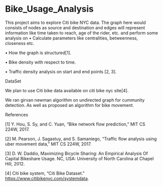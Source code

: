 # Bike_Usage_Analysis

This project aims to explore Citi bike NYC data. The graph here would consists of nodes as source and destination and edges will represent information like time taken to reach, age of the rider, etc. and perform some analysis on • Calculate parameters like centralities, betweenness, closeness etc.

• How the graph is structured[1].

• Bike density with respect to time.

• Traffic density analysis on start and end points [2, 3].


DataSet

We plan to use Citi bike data available on citi bike nyc site[4].

We ran girvan newman algorithm on undirected graph for cummunity detection. As well as proposed an algorithm for bike movement.



References

[1] Y. Hou, S. Sy, and C. Yuan, “Bike network flow prediction,” MIT CS 224W,
2017.

[2] M. Pearson, J. Sagastuy, and S. Samaniego, “Traffic flow analysis using uber
movement data,” MIT CS 224W, 2017.

[3] D. W. Daddio, Maximizing Bicycle Sharing: An Empirical Analysis Of Capital
Bikeshare Usage. NC, USA: University of North Carolina at Chapel Hill,
2012.

[4] Citi bike system, “Citi Bike Dataset.” https://www.citibikenyc.com/systemdata.
